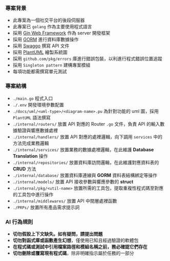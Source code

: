 ### 專案背景
- 此專案為一個社交平台的後段伺服器
- 此專案已 `golang` 作為主要使用程式語言
- 採用 [Gin Web Framework](https://gin-gonic.com/en/docs/) 作為 server 開發框架
- 採用 [GORM](https://gorm.io/docs/) 進行資料庫數據操作
- 採用 [Swaggo](https://github.com/swaggo/swag?tab=readme-ov-file#examples) 撰寫 API 文件
- 採用 [PlantUML](https://plantuml.com/zh/) 繪製系統圖
- 採用 `github.com/pkg/errors` 庫進行錯誤包裝，以利進行程式錯誤位置追蹤
- 採用 `Singleton pattern` 建構專案模組
- 每項功能都需撰寫單元測試


### 專案結構
- `./main.go` 程式入口
- `./.env` 開發環境參數配置
- `./docs/uml/<uml-type>/<diagram-name>.pu` 為針對功能的 uml 圖，採用 `PlantUML` 語法撰寫
- `./internal/routers/` 放置 API 對應的 Router `.go` 文件，負責 API 的輸入數據驗證與響應數據處裡
- `./internal/handlers/` 放置 API 對應的處裡邏輯，向下調用 `services` 中的方法完成業務邏輯
- `./internal/services/` 放置業務的數據處裡邏輯，在此維護 **Database Translation** 操作
- `./internal/repositories/` 放置資料庫訪問邏輯，在此維護對應資料表的 **CRUD** 方法
- `./internal/database/` 放置資料庫連線與 **GORM** 資料表結構綁定等操作
- `./internal/models/` 放置 API 接收參數與響應參數的 **struct**
- `./internal/pkg/<util-name>` 放置所需的工具包，提取重複性程式碼至對應的工具包中進行操作
- `./internal/middlewares/` 放置 API 中間層處裡函數
- `./PRPs/` 放置所有產品需求提示詞


### AI 行為規則
- **切勿假設上下文缺失。如有疑問，請提出問題**
- **切勿對函式庫或函數產生幻想**，僅使用已知且經過驗證的軟體包
- **在程式碼或測試中引用檔案路徑和模組名稱之前，**務必確認它們**存在**
- **切勿刪除或覆寫現有程式碼**，除非明確指示屬於任務的一部分